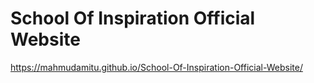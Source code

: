 # School Of Inspiration Official Website
 
https://mahmudamitu.github.io/School-Of-Inspiration-Official-Website/
